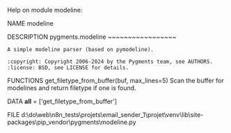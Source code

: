 Help on module modeline:

NAME
    modeline

DESCRIPTION
    pygments.modeline
    ~~~~~~~~~~~~~~~~~

    A simple modeline parser (based on pymodeline).

    :copyright: Copyright 2006-2024 by the Pygments team, see AUTHORS.
    :license: BSD, see LICENSE for details.

FUNCTIONS
    get_filetype_from_buffer(buf, max_lines=5)
        Scan the buffer for modelines and return filetype if one is found.

DATA
    __all__ = ['get_filetype_from_buffer']

FILE
    d:\do\web\n8n_tests\projets\email_sender_1\projet\venv\lib\site-packages\pip\_vendor\pygments\modeline.py


